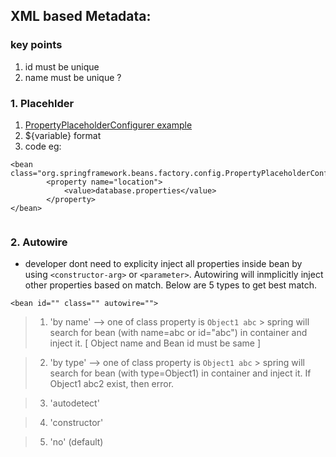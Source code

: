 ## XML based Metadata:

### key points
1. id must be unique
2. name must be unique ?

### 1. Placehlder
1. [PropertyPlaceholderConfigurer example ](https://www.mkyong.com/spring/spring-propertyplaceholderconfigurer-example/)
2. ${variable} format
3. code eg:
```
<bean 
class="org.springframework.beans.factory.config.PropertyPlaceholderConfigurer">
        <property name="location">
			<value>database.properties</value>
        </property>
</bean>
    
```

### 2. Autowire
- developer dont need to explicity inject all properties inside bean by using `<constructor-arg>` or `<parameter>`. Autowiring will inmplicitly inject other properties based on match. Below are 5 types to get best match.
```
<bean id="" class="" autowire="">
```
> 1. 'by name' --> one of class property is `Object1 abc` > spring will search for bean (with name=abc or id="abc") in container and inject it. [ Object name and Bean id must be same ]


> 2. 'by type' --> one of class property is `Object1 abc` > spring will search for bean (with type=Object1) in container and inject it. If Object1 abc2 exist, then error.

> 3. 'autodetect'

> 4. 'constructor'

> 5. 'no' (default)